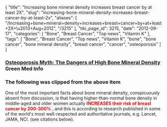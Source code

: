 {
    "title": "Increasing bone mineral density increases breast cancer by at least 2X",
    "slug": "increasing-bone-mineral-density-increases-breast-cancer-by-at-least-2x",
    "aliases": [
        "/Increasing+bone+mineral+density+increases+breast+cancer+by+at+least+2X+\u2013+Aug+2012",
        "/3215"
    ],
    "tiki_page_id": 3215,
    "date": "2012-09-17",
    "categories": [
        "Bone",
        "Breast Cancer",
        "Top news",
        "Vitamin K"
    ],
    "tags": [
        "Bone",
        "Breast Cancer",
        "Top news",
        "Vitamin K",
        "bone",
        "bone cancer",
        "bone mineral density",
        "breast cancer",
        "cancer",
        "osteoporosis"
    ]
}


### [Osteoporosis Myth: The Dangers of High Bone Mineral Density](http://www.greenmedinfo.com/blog/osteoporosis-myth-dangers-high-bone-mineral-density?utm_source=www.GreenMedInfo.com&utm_campaign=b739c633e3-Greenmedinfo&utm_medium=email) Green Med Info

### The following was clipped from the above item

One of the most important facts about bone mineral density, conspicuously absent from discussion, is that having higher-than-normal bone density in middle-aged and older women actually  **<span style="color:#F00;">INCREASES their risk of breast cancer by 200-300%</span>** , and this is according to research published in some of the world's most well-respected and authoritative journals, e.g. Lancet, JAMA, NCI. (see citations below).